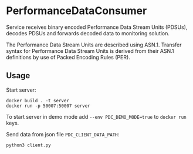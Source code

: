 # PerformanceDataConsumer
Service receives binary encoded Performance Data Stream Units (PDSUs), decodes PDSUs and forwards decoded data to monitoring solution.

The Performance Data Stream Units are described using ASN.1.
Transfer syntax for Performance Data Stream Units is derived from their ASN.1 definitions by use of Packed Encoding
Rules (PER).

## Usage
Start server:
```
docker build . -t server
docker run -p 50007:50007 server
```
To start server in demo mode add ```--env PDC_DEMO_MODE=true``` to ```docker run``` keys.

Send data from json file ```PDC_CLIENT_DATA_PATH```:
```
python3 client.py
```